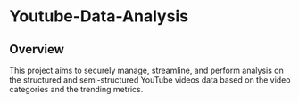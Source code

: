 # Youtube-Data-Analysis
## Overview
This project aims to securely manage, streamline, and perform analysis on the structured and semi-structured YouTube videos data based on the video categories and the trending metrics.

